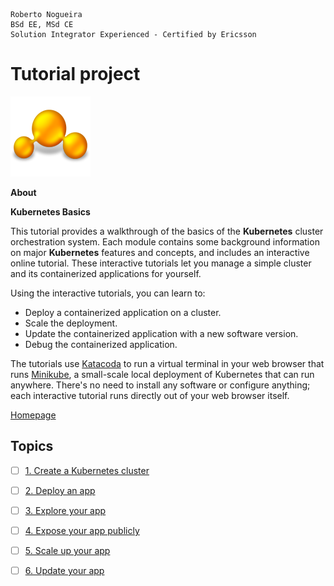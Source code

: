 ```
Roberto Nogueira  
BSd EE, MSd CE
Solution Integrator Experienced - Certified by Ericsson
```
# Tutorial project

![tutorial image](images/tutorial.png)

**About**

**Kubernetes Basics**

This tutorial provides a walkthrough of the basics of the **Kubernetes** cluster orchestration system. Each module contains some background information on major **Kubernetes** features and concepts, and includes an interactive online tutorial. These interactive tutorials let you manage a simple cluster and its containerized applications for yourself.

Using the interactive tutorials, you can learn to:

* Deploy a containerized application on a cluster.
* Scale the deployment.
* Update the containerized application with a new software version.
* Debug the containerized application.

The tutorials use [Katacoda]() to run a virtual terminal in your web browser that runs [Minikube](), a small-scale local deployment of Kubernetes that can run anywhere. There's no need to install any software or configure anything; each interactive tutorial runs directly out of your web browser itself.

[Homepage](https://kubernetes.io/docs/tutorials/kubernetes-basics)

## Topics

* [ ] [1. Create a Kubernetes cluster](https://kubernetes.io/docs/tutorials/kubernetes-basics/create-cluster/cluster-intro/)
* [ ] [2. Deploy an app](https://kubernetes.io/docs/tutorials/kubernetes-basics/deploy-app/deploy-intro/)
* [ ] [3. Explore your app](https://kubernetes.io/docs/tutorials/kubernetes-basics/explore/explore-intro/)
* [ ] [4. Expose your app publicly](https://kubernetes.io/docs/tutorials/kubernetes-basics/expose/expose-intro/)
* [ ] [5. Scale up your app](https://kubernetes.io/docs/tutorials/kubernetes-basics/scale/scale-intro/)
* [ ] [6. Update your app](https://kubernetes.io/docs/tutorials/kubernetes-basics/update/update-intro/)

